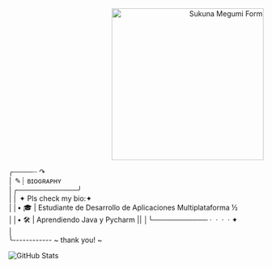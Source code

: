 <div style="text-align: right;">
  <img src="https://images-wixmp-ed30a86b8c4ca887773594c2.wixmp.com/f/95250a3c-ff8c-47d4-a5a9-92274e99eeff/dikba9f-2bd19a86-e0a7-44b5-bbc5-9adf983c677e.png/v1/fit/w_828,h_1100/sukuna_megumi_form_by_jntermi_dikba9f-414w-2x.png?token=eyJ0eXAiOiJKV1QiLCJhbGciOiJIUzI1NiJ9.eyJzdWIiOiJ1cm46YXBwOjdlMGQxODg5ODIyNjQzNzNhNWYwZDQxNWVhMGQyNmUwIiwiaXNzIjoidXJuOmFwcDo3ZTBkMTg4OTgyNjQzNzNhNWYwZDQxNWVhMGQyNmUwIiwib2JqIjpbeyJoZWlnaHQiOiI8PTE2MDYiLCJwYXRoIjoiXC9mXC85NTI1MGEzYy1mZjhjLTQ3ZDQtYTVhOS05MjI3NGU5OWVlZmZcL2Rpa2JhOWYtMmJkMTlhODYtZTBhNy00NGI1LWJiYzUtOWFkZjk4M2M2NzdlLnBuZyIsIndpZHRoIjoiPD0xMjA4In1dLCJhdWQiOlsidXJuOnNlcnZpY2U6aW1hZ2Uub3BlcmF0aW9ucyJdfQ.QN8jWNHcgRlHHet9bIP4sPCxGxxDr9ovNi6GwAPexWg" alt="Sukuna Megumi Form" width="300px">
</div>



╭────┈ ↷  
│           ✎┊ ʙɪᴏɢʀᴀᴘʜʏ  
│╭────────────╯  
││ ✦ Pls check my bio:✦  
││• 🎓 | Estudiante de Desarrollo de Aplicaciones Multiplataforma ½  
││• 🛠️ | Aprendiendo Java y Pycharm 
||
│╰─────────── ·﻿ ﻿ ﻿· ﻿ ·﻿ ﻿ ﻿· ﻿✦  
│  
╰------------ ~ thank you! ~  



![GitHub Stats](https://github-readme-stats.vercel.app/api?username=juanperez&show_icons=true&theme=radical)
